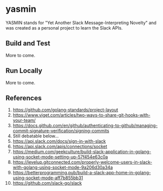 # yasmin
YASMIN stands for "Yet Another Slack Message-Interpreting Novelty" and was created as a personal project to learn the Slack APIs.


## Build and Test
More to come.


## Run Locally
More to come.


## References
1. https://github.com/golang-standards/project-layout
1. https://www.viget.com/articles/two-ways-to-share-git-hooks-with-your-team/
1. https://docs.github.com/en/github/authenticating-to-github/managing-commit-signature-verification/signing-commits
1. Still debatable below...
1. https://api.slack.com/docs/sign-in-with-slack
1. https://api.slack.com/apis/connections/socket
1. https://medium.com/geekculture/build-slack-application-in-golang-using-socket-mode-setting-up-57f454e63c0a
1. https://levelup.gitconnected.com/properly-welcome-users-in-slack-with-golang-using-socket-mode-9a206d30a34a
1. https://betterprogramming.pub/build-a-slack-app-home-in-golang-using-socket-mode-aff7b855bb31
1. https://github.com/slack-go/slack

